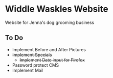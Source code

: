 # Widdle Waskles Website

Website for Jenna's dog grooming business

## To Do

* Implement Before and After Pictures
* ~~Implement Specials~~
  * ~~Implement Date input for Firefox~~
* Password protect CMS
* Implement Mail
